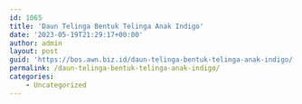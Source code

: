 ```yaml
---
id: 1065
title: 'Daun Telinga Bentuk Telinga Anak Indigo'
date: '2023-05-19T21:29:17+00:00'
author: admin
layout: post
guid: 'https://bos.awn.biz.id/daun-telinga-bentuk-telinga-anak-indigo/'
permalink: /daun-telinga-bentuk-telinga-anak-indigo/
categories:
    - Uncategorized
---
```


